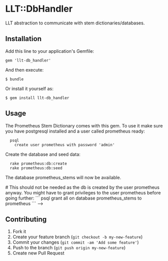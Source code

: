 # LLT::DbHandler

LLT abstraction to communicate with stem dictionaries/databases.

## Installation

Add this line to your application's Gemfile:

    gem 'llt-db_handler'

And then execute:

    $ bundle

Or install it yourself as:

    $ gem install llt-db_handler

## Usage

The Prometheus Stem Dictionary comes with this gem. To use it make sure
you have postgresql installed and a user called prometheus ready:

```
  psql
    create user prometheus with password 'admin'
```
Create the database and seed data:

```
  rake prometheus:db:create
  rake prometheus:db:seed
```

The database prometheus_stems will now be available.
<!-->
# This should not be needed as the db is created by the user prometheus
anyway.
You might have to grant privileges to the user prometheus before going
further:

```
  psql
    grant all on database prometheus_stems to prometheus
```
-->

## Contributing

1. Fork it
2. Create your feature branch (`git checkout -b my-new-feature`)
3. Commit your changes (`git commit -am 'Add some feature'`)
4. Push to the branch (`git push origin my-new-feature`)
5. Create new Pull Request
